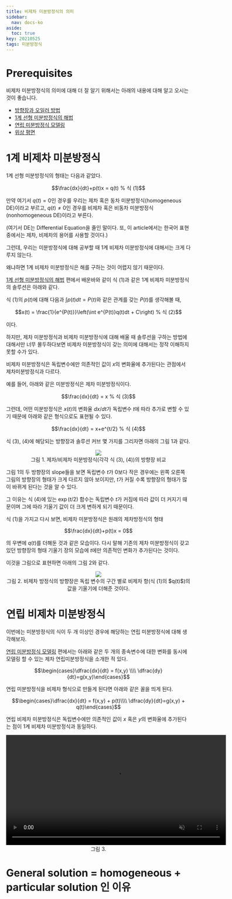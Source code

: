 ```yaml
---
title: 비제차 미분방정식의 의미
sidebar:
  nav: docs-ko
aside:
  toc: true
key: 20210525
tags: 미분방정식
---
```


# Prerequisites

비제차 미분방정식의 의미에 대해 더 잘 알기 위해서는 아래의 내용에 대해 알고 오시는 것이 좋습니다.

* [방향장과 오일러 방법](https://angeloyeo.github.io/2021/04/30/direction_fields.html)
* [1계 선형 미분방정식의 해법](https://angeloyeo.github.io/2021/05/08/first_order_linear_equations.html)
* [연립 미분방정식 모델링](https://angeloyeo.github.io/2021/05/11/modeling_with_systems.html)
* [위상 평면](https://angeloyeo.github.io/2021/05/12/phase_plane.html)

# 1계 비제차 미분방정식

1계 선형 미분방정식의 형태는 다음과 같았다.

$$\frac{dx}{dt}+p(t)x = q(t) % 식 (1)$$

만약 여기서 $q(t)=0$인 경우를 우리는 제차 혹은 동차 미분방정식(homogeneous DE)이라고 부르고, $q(t)\neq 0$인 경우를 비제차 혹은 비동차 미분방정식(nonhomogeneous DE)이라고 부른다.

(여기서 DE는 Differential Equation을 줄인 말이다. 또, 이 article에서는 한국어 표현 중에서는 제차, 비제차의 용어를 사용할 것이다.)

그런데, 우리는 미분방정식에 대해 공부할 때 1계 비제차 미분방정식에 대해서는 크게 다루지 않는다.

왜냐하면 1계 비제차 미분방정식은 해를 구하는 것이 어렵지 않기 때문이다.

[1계 선형 미분방정식의 해법](https://angeloyeo.github.io/2021/05/08/first_order_linear_equations.html) 편에서 배운바와 같이 식 (1)과 같은 1계 비제차 미분방정식의 솔루션은 아래와 같다.

식 (1)의 $p(t)$에 대해 다음과 $\int p(t)dt = P(t)$와 같은 관계를 갖는 $P(t)$를 생각해볼 때,

$$x(t) = \frac{1}{e^{P(t)}}\left(\int e^{P(t)}q(t)dt + C\right) % 식 (2)$$

이다.

하지만, 제차 미분방정식과 비제차 미분방정식에 대해 배울 때 솔루션을 구하는 방법에 대해서만 너무 몰두하다보면 비제차 미분방정식이 갖는 의미에 대해서는 정작 이해하지 못할 수가 있다.

비제차 미분방정식은 독립변수에만 의존적인 값이 $x$의 변화율에 추가된다는 관점에서 제차미분방정식과 다르다.

예를 들어, 아래와 같은 미분방정식은 제차 미분방정식이다.

$$\frac{dx}{dt} = x % 식 (3)$$

그런데, 어떤 미분방정식은 $x(t)$의 변화율 $dx/dt$가 독립변수 $t$에 따라 추가로 변할 수 있기 때문에 아래와 같은 형식으로도 표현될 수 있다.

$$\frac{dx}{dt} = x+e^{t/2} % 식 (4)$$

식 (3), (4)에 해당되는 방향장과 솔루션 커브 몇 가지를 그리자면 아래의 그림 1과 같다.

<p align = "center">
  <img src = "https://raw.githubusercontent.com/angeloyeo/angeloyeo.github.io/master/pics/2021-05-25-nonhomogeneous_equation/pic1.png">
  <br>
  그림 1. 제차/비제차 미분방정식(각각 식 (3), (4))의 방향장 비교
</p>

그림 1의 두 방향장의 slope들을 보면 독립변수 $t$가 0보다 작은 경우에는 왼쪽 오른쪽 그림의 방향장의 형태가 크게 다르지 않아 보이지만, $t$가 커질 수록 방향장의 형태가 많이 바뀌게 된다는 것을 알 수 있다.

그 이유는 식 (4)에 있는 $\exp(t/2)$ 함수는 독립변수 $t$가 커짐에 따라 값이 더 커지기 때문이며 그에 따라 기울기 값이 더 크게 변하게 되기 때문이다.

식 (1)을 가지고 다시 보면, 비제차 미분방정식은 원래의 제차방정식의 형태

$$\frac{dx}{dt}+p(t)x = 0$$

의 우변에 $q(t)$를 더해둔 것과 같은 모습이다. 다시 말해 기존의 제차 미분방정식이 갖고 있던 방향장의 형태 기울기 장의 모습에 $t$에만 의존적인 변화가 추가된다는 것이다.

이것을 그림으로 표현하면 아래의 그림 2와 같다.

<p align = "center">
  <img src = "https://raw.githubusercontent.com/angeloyeo/angeloyeo.github.io/master/pics/2021-05-25-nonhomogeneous_equation/pic2.png">
  <br>
  그림 2. 비제차 방정식의 방향장은 독립 변수의 구간 별로 비제차 항(식 (1)의 $q(t)$)의 값을 기울기에 더해준 것이다.
</p>

# 연립 비제차 미분방정식

이번에는 미분방정식의 식이 두 개 이상인 경우에 해당하는 연립 미분방정식에 대해 생각해보자.

[연립 미분방정식 모델링](https://angeloyeo.github.io/2021/05/11/modeling_with_systems.html) 편에서는 아래와 같은 두 개의 종속변수에 대한 변화를 동시에 모델링 할 수 있는 제차 연립미분방정식을 소개한 적 있다.

$$\begin{cases}\dfrac{dx}{dt} = f(x,y) \\\\ \dfrac{dy}{dt}=g(x,y)\end{cases}$$

연립 미분방정식을 비제차 형식으로 만들게 된다면 아래와 같은 꼴을 띄게 된다.

$$\begin{cases}\dfrac{dx}{dt} = f(x,y) + p(t)\\\\ \dfrac{dy}{dt}=g(x,y) + q(t)\end{cases}$$

연립 비제차 미분방정식은 독립변수에만 의존적인 값이 $x$ 혹은 $y$의 변화율에 추가된다는 점이 1계 비제차 미분방정식과 동일하다.


<p align = "center">
  <video width = "600" height = "auto" loop autoplay controls muted>
    <source src = "https://raw.githubusercontent.com/angeloyeo/angeloyeo.github.io/master/pics/2021-05-25-nonhomogeneous_equation/pic3.mp4">
  </video>
  <br>
  그림 3.
</p>

# General solution = homogeneous + particular solution 인 이유